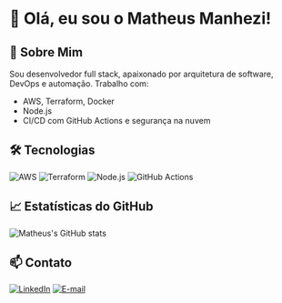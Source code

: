 # 👋 Olá, eu sou o Matheus Manhezi!

## 🚀 Sobre Mim
Sou desenvolvedor full stack, apaixonado por arquitetura de software, DevOps e automação. Trabalho com:
- AWS, Terraform, Docker
- Node.js
- CI/CD com GitHub Actions e segurança na nuvem

## 🛠️ Tecnologias
![AWS](https://img.shields.io/badge/AWS-232F3E?style=for-the-badge&logo=amazon-aws&logoColor=white)
![Terraform](https://img.shields.io/badge/Terraform-7B42BC?style=for-the-badge&logo=terraform&logoColor=white)
![Node.js](https://img.shields.io/badge/Node.js-339933?style=for-the-badge&logo=nodedotjs&logoColor=white)
![GitHub Actions](https://img.shields.io/badge/GitHub%20Actions-2088FF?style=for-the-badge&logo=githubactions&logoColor=white)

## 📈 Estatísticas do GitHub
![Matheus's GitHub stats](https://github-readme-stats.vercel.app/api?username=matheusmanhezi&show_icons=true&theme=radical)

## 📫 Contato
[![LinkedIn](https://img.shields.io/badge/LinkedIn-0A66C2?style=for-the-badge&logo=linkedin&logoColor=white)](https://linkedin.com/in/seu-perfil)
[![E-mail](https://img.shields.io/badge/Email-D14836?style=for-the-badge&logo=gmail&logoColor=white)](mailto:seu-email@gmail.com)
